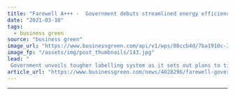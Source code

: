 ```yaml
---
title: "Farewell A+++ -  Government debuts streamlined energy efficiency labelling system in greener product standards push"
date: "2021-03-10"
tags: 
  - business green
source: "business green"
image_url: "https://www.businessgreen.com/api/v1/wps/08ccb4d/7ba1910c-3c13-430e-ba22-60fba5bc305e/9/iStock-914788136-185x114.jpg"
image_fp: "/assets/img/post_thumbnails/143.jpg"
lead: "
 Government unveils tougher labelling system as it sets out plans to tighten energy efficiency standards and introduce right to repair law ..."
article_url: "https://www.businessgreen.com/news/4028296/farewell-government-debuts-streamlined-energy-efficiency-labelling-greener-product-standards-push"
---
```


---
